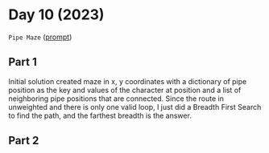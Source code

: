 # Day 10 (2023)

`Pipe Maze` ([prompt](https://adventofcode.com/2023/day/10))

## Part 1

Initial solution created maze in x, y coordinates with a dictionary of pipe
position as the key and values of the character at position and a list of
neighboring pipe positions that are connected. Since the route in unweighted
and there is only one valid loop, I just did a Breadth First Search to find the
path, and the farthest breadth is the answer.

## Part 2

